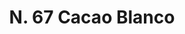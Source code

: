 ---
title: "N. 67 Cacao Blanco"
permalink: "/edition/plant067/"
plant-name: "N. 67"
plant-number: "067"
plant-xml: "/assets/xml/plant067.xml"
plant-img1: "/assets/img/plant067_verso.jpg"
plant-img2: "/assets/img/plant067.jpg"
plant-title: "N. 67 Cacao Blanco"
plant-wfo-link: "http://www.worldfloraonline.org/taxon/wfo-0000458440"
plant-kew-link: ""
plant-taxon-content: "Theobroma Cacao L."
layout: single-xml
---